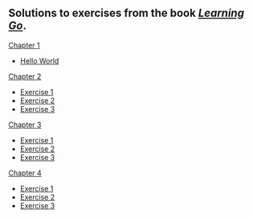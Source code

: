 Solutions to exercises from the book _[Learning Go](https://www.oreilly.com/library/view/learning-go-2nd/9781098139285/)_.
---
<ins>Chapter 1</ins>
- [Hello World](./ch1/hello.go)

<ins>Chapter 2</ins>
- [Exercise 1](./ch2/ex1/main.go)
- [Exercise 2](./ch2/ex2/main.go)
- [Exercise 3](./ch2/ex3/main.go)

<ins>Chapter 3</ins>
- [Exercise 1](./ch3/ex1/main.go)
- [Exercise 2](./ch3/ex2/main.go)
- [Exercise 3](./ch3/ex3/main.go)

<ins>Chapter 4</ins>
- [Exercise 1](./ch4/ex1/main.go)
- [Exercise 2](./ch4/ex2/main.go)
- [Exercise 3](./ch4/ex3/main.go)
